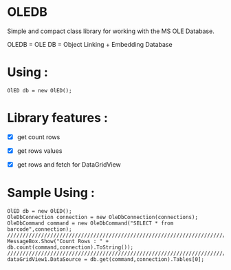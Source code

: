 # OLEDB
Simple and compact class library for working with the MS OLE Database.

OLEDB = OLE DB = Object Linking + Embedding Database



# Using :
```
OlED db = new OlED();
```

# Library features :

- [x] get count rows
- [x] get rows values
- [x] get rows and fetch for DataGridView


# Sample Using :
```
OlED db = new OlED();
OleDbConnection connection = new OleDbConnection(connections);
OleDbCommand command = new OleDbCommand("SELECT * from barcode",connection);
////////////////////////////////////////////////////////////////////////
MessageBox.Show("Count Rows : " + db.count(command,connection).ToString());
////////////////////////////////////////////////////////////////////////
dataGridView1.DataSource = db.get(command,connection).Tables[0];
```
